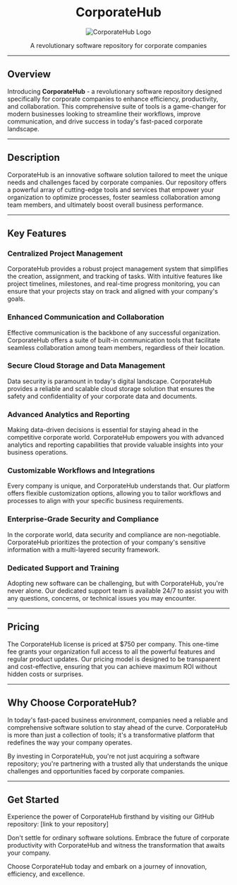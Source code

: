 <h1 align="center">CorporateHub</h1>

<p align="center"><img src="https://i.ibb.co/Gpny7Bg/d6fd8d06-8e3c-4569-9ae1-f334d1e92c5c.jpg" alt="CorporateHub Logo"></p>

<p align="center">A revolutionary software repository for corporate companies</p>

---

## Overview

Introducing **CorporateHub** - a revolutionary software repository designed specifically for corporate companies to enhance efficiency, productivity, and collaboration. This comprehensive suite of tools is a game-changer for modern businesses looking to streamline their workflows, improve communication, and drive success in today's fast-paced corporate landscape.

---

## Description

CorporateHub is an innovative software solution tailored to meet the unique needs and challenges faced by corporate companies. Our repository offers a powerful array of cutting-edge tools and services that empower your organization to optimize processes, foster seamless collaboration among team members, and ultimately boost overall business performance.

---

## Key Features

### Centralized Project Management
CorporateHub provides a robust project management system that simplifies the creation, assignment, and tracking of tasks. With intuitive features like project timelines, milestones, and real-time progress monitoring, you can ensure that your projects stay on track and aligned with your company's goals.

### Enhanced Communication and Collaboration
Effective communication is the backbone of any successful organization. CorporateHub offers a suite of built-in communication tools that facilitate seamless collaboration among team members, regardless of their location.

### Secure Cloud Storage and Data Management
Data security is paramount in today's digital landscape. CorporateHub provides a reliable and scalable cloud storage solution that ensures the safety and confidentiality of your corporate data and documents.

### Advanced Analytics and Reporting
Making data-driven decisions is essential for staying ahead in the competitive corporate world. CorporateHub empowers you with advanced analytics and reporting capabilities that provide valuable insights into your business operations.

### Customizable Workflows and Integrations
Every company is unique, and CorporateHub understands that. Our platform offers flexible customization options, allowing you to tailor workflows and processes to align with your specific business requirements.

### Enterprise-Grade Security and Compliance
In the corporate world, data security and compliance are non-negotiable. CorporateHub prioritizes the protection of your company's sensitive information with a multi-layered security framework.

### Dedicated Support and Training
Adopting new software can be challenging, but with CorporateHub, you're never alone. Our dedicated support team is available 24/7 to assist you with any questions, concerns, or technical issues you may encounter.

---

## Pricing

The CorporateHub license is priced at $750 per company. This one-time fee grants your organization full access to all the powerful features and regular product updates. Our pricing model is designed to be transparent and cost-effective, ensuring that you can achieve maximum ROI without hidden costs or surprises.

---

## Why Choose CorporateHub?

In today's fast-paced business environment, companies need a reliable and comprehensive software solution to stay ahead of the curve. CorporateHub is more than just a collection of tools; it's a transformative platform that redefines the way your company operates.

By investing in CorporateHub, you're not just acquiring a software repository; you're partnering with a trusted ally that understands the unique challenges and opportunities faced by corporate companies.

---

## Get Started

Experience the power of CorporateHub firsthand by visiting our GitHub repository: [link to your repository]

Don't settle for ordinary software solutions. Embrace the future of corporate productivity with CorporateHub and witness the transformation that awaits your company.

Choose CorporateHub today and embark on a journey of innovation, efficiency, and excellence.
